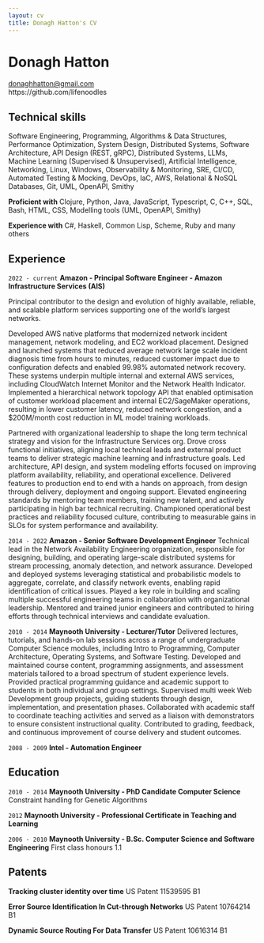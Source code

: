 ```yaml
---
layout: cv
title: Donagh Hatton's CV
---
```

# Donagh Hatton
<div id="webaddress">
<a href="mailto:donaghhatton@gmail.com">donaghhatton@gmail.com</a>
<div>https://github.com/lifenoodles</div>
</div>


## Technical skills
Software Engineering,
Programming,
Algorithms & Data Structures,
Performance Optimization,
System Design,
Distributed Systems,
Software Architecture,
API Design (REST, gRPC),
Distributed Systems,
LLMs,
Machine Learning (Supervised & Unsupervised),
Artificial Intelligence,
Networking,
Linux,
Windows,
Observability & Monitoring,
SRE,
CI/CD,
Automated Testing & Mocking,
DevOps,
IaC,
AWS,
Relational & NoSQL Databases,
Git,
UML,
OpenAPI,
Smithy

__Proficient with__
Clojure, Python, Java, JavaScript, Typescript, C, C++, SQL, Bash, HTML, CSS, Modelling tools (UML, OpenAPI, Smithy)

__Experience with__
C#, Haskell, Common Lisp, Scheme, Ruby and many others

## Experience
`2022 - current`
__Amazon - Principal Software Engineer - Amazon Infrastructure Services (AIS)__

Principal contributor to the design and evolution of highly available, reliable, and scalable platform services supporting one of the world’s largest networks.

Developed AWS native platforms that modernized network incident management, network modeling, and EC2 workload placement. Designed and launched systems that reduced average network large scale incident diagnosis time from hours to minutes, reduced customer impact due to configuration defects and enabled 99.98% automated network recovery. These systems underpin multiple internal and external AWS services, including CloudWatch Internet Monitor and the Network Health Indicator. Implemented a hierarchical network topology API that enabled optimisation of customer workload placement and internal EC2/SageMaker operations, resulting in lower customer latency, reduced network congestion, and a $200M/month cost reduction in ML model training workloads.

Partnered with organizational leadership to shape the long term technical strategy and vision for the Infrastructure Services org. Drove cross functional initiatives, aligning local technical leads and external product teams to deliver strategic machine learning and infrastructure goals. Led architecture, API design, and system modeling efforts focused on improving platform availability, reliability, and operational excellence. Delivered features to production end to end with a hands on approach, from design through delivery, deployment and ongoing support. Elevated engineering standards by mentoring team members, training new talent, and actively participating in high bar technical recruiting. Championed operational best practices and reliability focused culture, contributing to measurable gains in SLOs for system performance and availability.

`2014 - 2022`
__Amazon - Senior Software Development Engineer__
Technical lead in the Network Availability Engineering organization, responsible for designing, building, and operating large-scale distributed systems for stream processing, anomaly detection, and network assurance. Developed and deployed systems leveraging statistical and probabilistic models to aggregate, correlate, and classify network events, enabling rapid identification of critical issues. Played a key role in building and scaling multiple successful engineering teams in collaboration with organizational leadership. Mentored and trained junior engineers and contributed to hiring efforts through technical interviews and candidate evaluation.

`2010 - 2014`
__Maynooth University - Lecturer/Tutor__
Delivered lectures, tutorials, and hands-on lab sessions across a range of undergraduate Computer Science modules, including Intro to Programming, Computer Architecture, Operating Systems, and Software Testing. Developed and maintained course content, programming assignments, and assessment materials tailored to a broad spectrum of student experience levels. Provided practical programming guidance and academic support to students in both individual and group settings. Supervised multi week Web Development group projects, guiding students through design, implementation, and presentation phases. Collaborated with academic staff to coordinate teaching activities and served as a liaison with demonstrators to ensure consistent instructional quality. Contributed to grading, feedback, and continuous improvement of course delivery and student outcomes.

`2008 - 2009`
__Intel - Automation Engineer__

## Education
`2010 - 2014`
__Maynooth University - PhD Candidate Computer Science__
  Constraint handling for Genetic Algorithms

`2012`
__Maynooth University - Professional Certificate in Teaching and Learning__

`2006 - 2010`
__Maynooth University - B.Sc. Computer Science and Software Engineering__
First class honours 1.1

## Patents
__Tracking cluster identity over time__
US Patent 11539595 B1

__Error Source Identification In Cut-through Networks__
US Patent 10764214 B1

__Dynamic Source Routing For Data Transfer__
US Patent 10616314 B1

<!-- ### Footer

Last updated: March 2025 -->

